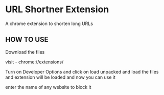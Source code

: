 
# URL Shortner Extension

A chrome extension to shorten long URLs

## HOW TO USE
 Download the files
 
 visit - chrome://extensions/ 

 Turn on Developer Options and click on load unpacked
 and load the files and extension will be loaded and now you can use it

 enter the name of any website to block it
 
